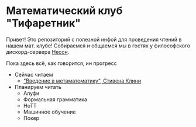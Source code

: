 # Математический клуб "Тифаретник"
Привет! Это репозиторий с полезной инфой для проведения чтений в нашем мат. клубе! Собираемся и общаемся мы в гостях у философского дискорд-сервера [Несон](https://discord.gg/GNb2u4m). 

Пока здесь всё, как говорится, ин прогресс

- Сейчас читаем
	- ["Введение в метаматематику", Стивена Клини](https://github.com/nerdladybug/math_club/blob/main/metamath_intro)
- Планируем читать
	- Алуфи
	- Формальная грамматика
	- HoTT
	- Машинное обучение
	- Покер
